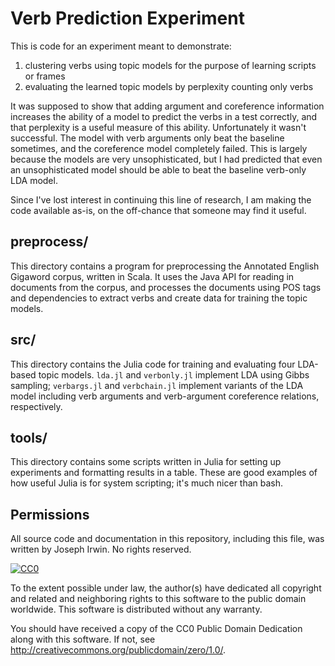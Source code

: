 # Verb Prediction Experiment

This is code for an experiment meant to demonstrate:

1. clustering verbs using topic models for the purpose of learning scripts or frames
2. evaluating the learned topic models by perplexity counting only verbs

It was supposed to show that adding argument and coreference
information increases the ability of a model to predict the verbs in a
test correctly, and that perplexity is a useful measure of this
ability. Unfortunately it wasn't successful. The model with verb
arguments only beat the baseline sometimes, and the coreference model
completely failed. This is largely because the models are very
unsophisticated, but I had predicted that even an unsophisticated
model should be able to beat the baseline verb-only LDA model.

Since I've lost interest in continuing this line of research, I am
making the code available as-is, on the off-chance that someone may
find it useful.

## preprocess/

This directory contains a program for preprocessing the Annotated
English Gigaword corpus, written in Scala. It uses the Java API
for reading in documents from the corpus, and processes the
documents using POS tags and dependencies to extract verbs and
create data for training the topic models.

## src/

This directory contains the Julia code for training and evaluating
four LDA-based topic models. `lda.jl` and `verbonly.jl` implement LDA
using Gibbs sampling; `verbargs.jl` and `verbchain.jl` implement
variants of the LDA model including verb arguments and verb-argument
coreference relations, respectively.

## tools/

This directory contains some scripts written in Julia for setting up
experiments and formatting results in a table. These are good examples
of how useful Julia is for system scripting; it's much nicer than
bash.


## Permissions

All source code and documentation in this repository, including this
file, was written by Joseph Irwin. No rights reserved.

[![CC0](http://i.creativecommons.org/p/zero/1.0/88x31.png)](http://creativecommons.org/publicdomain/zero/1.0/)

To the extent possible under law, the author(s) have dedicated all copyright
and related and neighboring rights to this software to the public domain
worldwide. This software is distributed without any warranty.

You should have received a copy of the CC0 Public Domain Dedication along with
this software. If not, see <http://creativecommons.org/publicdomain/zero/1.0/>.
